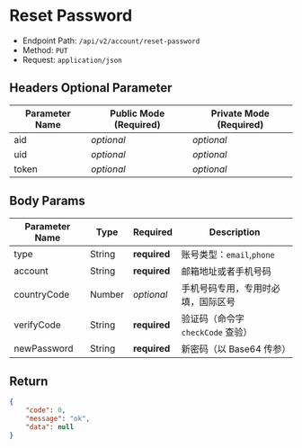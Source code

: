 # Reset Password

- Endpoint Path: `/api/v2/account/reset-password`
- Method: `PUT`
- Request: `application/json`

## Headers Optional Parameter

| Parameter Name | Public Mode (Required) | Private Mode (Required) |
| --- | --- | --- |
| aid | *optional* | *optional* |
| uid | *optional* | *optional* |
| token | *optional* | *optional* |

## Body Params

| Parameter Name | Type | Required | Description |
| --- | --- | --- | --- |
| type | String | **required** | 账号类型：`email`,`phone` |
| account | String | **required** | 邮箱地址或者手机号码 |
| countryCode | Number | *optional* | 手机号码专用，专用时必填，国际区号 |
| verifyCode | String | **required** | 验证码（命令字 `checkCode` 查验） |
| newPassword | String | **required** | 新密码（以 Base64 传参） |

## Return

```json
{
    "code": 0,
    "message": "ok",
    "data": null
}
```
